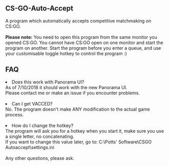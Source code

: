 ## CS-GO-Auto-Accept

A program which automatically accepts competitive matchmaking on CS:GO.
<br><br>
<b>Please note:</b> You need to open this program from the same monitor you opened CS:GO.
You cannot have CS:GO open on one monitor and start the program on another. Start the program
before you enter a queue, and use your customisable toggle hotkey to control the program :)
## FAQ
<li>Does this work with Panorama UI?</li>
As of 7/10/2018 it should work with the new Panorama UI. <br>
Please contact me or make an issue if you encounter problems.
<br><br>
<li>Can I get VACCED?</li>
No. The program doesn't make ANY modification to the actual game process.
<br><br>
<li>How do I change the hotkey?</li>
The program will ask you for a hotkey when you start it, make sure you use a single letter, no concatenating.<br>
If you want to change this value later, go to: C:\Potts' Software\CSGO Autoaccept\settings.ini
<br><br>
Any other questions, please ask.